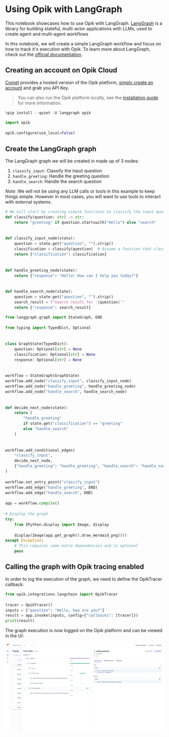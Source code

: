 # Using Opik with LangGraph

This notebook showcases how to use Opik with LangGraph. [LangGraph](https://langchain-ai.github.io/langgraph/) is a library for building stateful, multi-actor applications with LLMs, used to create agent and multi-agent workflows

In this notebook, we will create a simple LangGraph workflow and focus on how to track it's execution with Opik. To learn more about LangGraph, check out the [official documentation](https://langchain-ai.github.io/langgraph/).

## Creating an account on Opik Cloud

[Comet](https://www.comet.com/site?from=llm&utm_source=opik&utm_medium=colab&utm_content=langgraph&utm_campaign=opik) provides a hosted version of the Opik platform, [simply create an account](https://www.comet.com/signup?from=llm&=opik&utm_medium=colab&utm_content=langgraph&utm_campaign=opik) and grab you API Key.

> You can also run the Opik platform locally, see the [installation guide](https://www.comet.com/docs/opik/self-host/overview/?from=llm&utm_source=opik&utm_medium=colab&utm_content=langgraph&utm_campaign=opik) for more information.


```python
%pip install --quiet -U langgraph opik
```


```python
import opik

opik.configure(use_local=False)
```

## Create the LangGraph graph

The LangGraph graph we will be created in made up of 3 nodes:

1. `classify_input`: Classify the input question
2. `handle_greeting`: Handle the greeting question
3. `handle_search`: Handle the search question

*Note*: We will not be using any LLM calls or tools in this example to keep things simple. However in most cases, you will want to use tools to interact with external systems.


```python
# We will start by creating simple functions to classify the input question and handle the greeting and search questions.
def classify(question: str) -> str:
    return "greeting" if question.startswith("Hello") else "search"


def classify_input_node(state):
    question = state.get("question", "").strip()
    classification = classify(question)  # Assume a function that classifies the input
    return {"classification": classification}


def handle_greeting_node(state):
    return {"response": "Hello! How can I help you today?"}


def handle_search_node(state):
    question = state.get("question", "").strip()
    search_result = f"Search result for '{question}'"
    return {"response": search_result}
```


```python
from langgraph.graph import StateGraph, END

from typing import TypedDict, Optional


class GraphState(TypedDict):
    question: Optional[str] = None
    classification: Optional[str] = None
    response: Optional[str] = None


workflow = StateGraph(GraphState)
workflow.add_node("classify_input", classify_input_node)
workflow.add_node("handle_greeting", handle_greeting_node)
workflow.add_node("handle_search", handle_search_node)


def decide_next_node(state):
    return (
        "handle_greeting"
        if state.get("classification") == "greeting"
        else "handle_search"
    )


workflow.add_conditional_edges(
    "classify_input",
    decide_next_node,
    {"handle_greeting": "handle_greeting", "handle_search": "handle_search"},
)

workflow.set_entry_point("classify_input")
workflow.add_edge("handle_greeting", END)
workflow.add_edge("handle_search", END)

app = workflow.compile()

# Display the graph
try:
    from IPython.display import Image, display

    display(Image(app.get_graph().draw_mermaid_png()))
except Exception:
    # This requires some extra dependencies and is optional
    pass
```

## Calling the graph with Opik tracing enabled

In order to log the execution of the graph, we need to define the OpikTracer callback:


```python
from opik.integrations.langchain import OpikTracer

tracer = OpikTracer()
inputs = {"question": "Hello, how are you?"}
result = app.invoke(inputs, config={"callbacks": [tracer]})
print(result)
```

The graph execution is now logged on the Opik platform and can be viewed in the UI:

![LangGraph screenshot](https://raw.githubusercontent.com/comet-ml/opik/main/apps/opik-documentation/documentation/static/img/cookbook/langgraph_cookbook.png)
